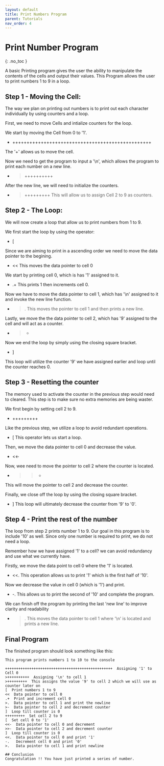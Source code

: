 ```yaml
---
layout: default
title: Print Numbers Program
parent: Tutorials
nav_order: 4
---
```


# Print Number Program
{: .no_toc }

A basic Printing program gives the user the ability to manipulate the contents of the cells and output their values. This Program allows the user to print numbers 1 to 9 in a loop.

## Step 1 - Moving the Cell:
The way we plan on printing out numbers is to print out each character individually by using counters and a loop.

First, we need to move Cells and intialize counters for the loop.

We start by moving the Cell from 0 to '1'.
- +++++++++++++++++++++++++++++++++++++++++++++++++

The '+' allows us to move the cell. 

Now we need to get the program to input a '\n', which allows the program to print each number on a new line.
- >++++++++++  

After the new line, we will need to initialize the counters. 
- >+++++++++
This will allow us to assign Cell 2 to 9 as counters.



## Step 2 - The Loop:
We will now create a loop that allow us to print numbers from 1 to 9.

We first start the loop by using the operator:
- [

Since we are aiming to print in a ascending order we need to move the data pointer to the begining.
- <<
This moves the data pointer to cell 0

We start by printing cell 0, which is has '1' assigned to it.
- .+
This prints 1 then increments cell 0.

Now we have to move the data pointer to cell 1, which has '\n' assigned to it and invoke the new line function. 
- >.
This moves the pointer to cell 1 and then prints a new line.

Lastly, we move the the data pointer to cell 2, which has '9' assigned to the cell and will act as a counter.
- >-

Now we end the loop by simply using the closing square bracket.
- ]

This loop will utilize the counter '9' we have assigned earlier and loop until the counter reaches 0.


## Step 3 - Resetting the counter
The memory used to activate the counter in the previous step would need to cleared. This step is to make sure no extra memories are being waster.

We first begin by setting cell 2 to 9.
- +++++++++

Like the previous step, we utilize a loop to avoid redundant operations.
- [
This operator lets us start a loop.

Then, we move the data pointer to cell 0 and decrease the value. 
- <<-

Now, wee need to move the pointer to cell 2 where the counter is located. 
- >>-
This will move the pointer to cell 2 and decrease the counter.

Finally, we close off the loop by using the closing square bracket.
- ]
This loop will ultimately decrease the counter from '9' to '0'.

## Step 4 - Print the rest of the number
The loop from step 2 prints number 1 to 9. Our goal in this program is to include '10' as well. Since only one number is required to print, we do not need a loop.

Remember how we have assigned '1' to a cell? we can avoid redundancy and use what we currently have.

Firstly, we move the data point to cell 0 where the '1' is located.
- <<.
This operation allows us to print '1' which is the first half of '10'.

Now we decrease the value in cell 0 (which is '1') and print.
- -.
This allows us to print the second of '10' and complete the program. 

We can finish off the program by printing the last 'new line' to improve clarity and readability
- >.
This moves the data pointer to cell 1 where '\n' is located and prints a new line.

## Final Program
The finished program should look something like this:
```
This program prints numbers 1 to 10 to the console

+++++++++++++++++++++++++++++++++++++++++++++++++  Assigning '1' to Cell 0
>++++++++++  Assigning '\n' to cell 1
>+++++++++  This assigns the value '9' to cell 2 which we will use as counter later on
[  Print numbers 1 to 9
<<  Data pointer to cell 0
.+  Print and increment cell 0
>.  Data pointer to cell 1 and print the newline
>-  Data pointer to cell 2 and decrement counter
]  Loop till counter is 0
+++++++++  Set cell 2 to 9
[  Set cell 0 to '1'
<<-  Data pointer to cell 0 and decrement
>>-  Data pointer to cell 2 and decrement counter
]  Loop till counter is 0
<<.  Data pointer to cell 0 and print '1'
-.   Decrement cell 0 and print '0'
>.   Data pointer to cell 1 and print newline

## Conclusion
Congratulation !! You have just printed a series of number.
